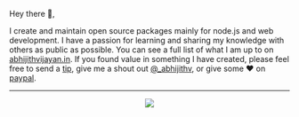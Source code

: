 <!--
**abhijithvijayan/abhijithvijayan** is a ✨ _special_ ✨ repository because its `README.md` (this file) appears on your GitHub profile.

Here are some ideas to get you started:

- 🔭 I’m currently working on ...
- 🌱 I’m currently learning ...
- 👯 I’m looking to collaborate on ...
- 🤔 I’m looking for help with ...
- 💬 Ask me about ...
- 📫 How to reach me: ...
- 😄 Pronouns: ...
- ⚡ Fun fact: ...
-->

Hey there 👋,

I create and maintain open source packages mainly for node.js and web development. I have a passion for learning and sharing my knowledge with others as public as possible.  You can see a full list of what I am up to on [abhijithvijayan.in](https://abhijithvijayan.in). If you found value in something I have created, please feel free to send a [tip](https://www.buymeacoffee.com/abhijithvijayan), give me a shout out [@_abhijithv](https://twitter.com/_abhijithv), or give some ♥ on [paypal](https://www.paypal.me/iamabhijithvijayan).

---

<p align='center'>
<img align='center' src="https://visitor-badge.glitch.me/badge?page_id=abhijithvijayan.visitor-badge">
 <p/>
